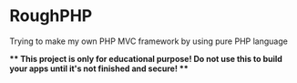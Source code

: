 # RoughPHP
Trying to make my own PHP MVC framework by using pure PHP language

<b>** This project is only for educational purpose! Do not use this to build your apps until it's not finished and secure! **</b>
